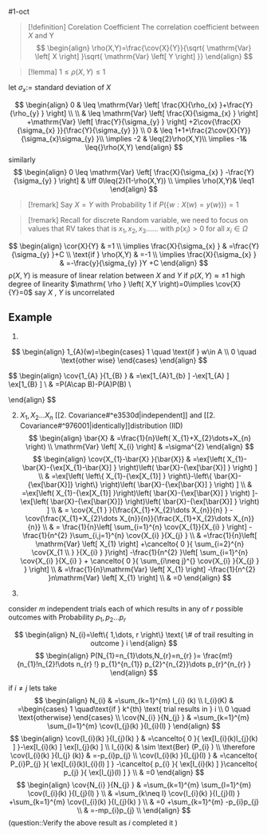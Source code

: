 
#1-oct 

> [!definition] Corelation Coefficient
> The correlation coefficient between $X$ and Y
$$
\begin{align}
\rho(X,Y)=\frac{\cov{X}{Y}}{\sqrt{ \mathrm{Var} \left[ X \right]  }\sqrt{ \mathrm{Var} \left[ Y \right] }}
\end{align}
$$


> [!lemma] 
> $1\leq \rho(X,Y) \leq1$


 
let $\sigma_{x}:=$ standard deviation of $X$ 

$$
\begin{align}
0 & \leq \mathrm{Var} \left[ \frac{X}{\rho_{x} }+\frac{Y}{\rho_{y} } \right] \\ \\
& \leq \mathrm{Var} \left[ \frac{X}{\sigma_{x} } \right] +\mathrm{Var} \left[ \frac{Y}{\sigma_{y} } \right] +2\cov{\frac{X}{\sigma_{x} }}{\frac{Y}{\sigma_{y} }}  \\
	0 & \leq 1+1+\frac{2\cov{X}{Y}}{\sigma_{x}\sigma_{y} }\\
\implies -2 & \leq{2}\rho(X,Y)\\
\implies -1& \leq{}\rho(X,Y)
\end{align}
$$
similarly
$$
\begin{align}
0 \leq \mathrm{Var} \left[ \frac{X}{\sigma_{x} } -\frac{Y}{\sigma_{y} } \right] & \iff 0\leq{2}(1-\rho(X,Y)) \\
\implies \rho(X,Y)& \leq1
\end{align}
$$

> [!remark] 
> Say $X=Y$ with Probability 1
> if $P\left( \left\{ w:X(w)=y(w) \right\} \right)=1$


> [!remark] 
> Recall for discrete Random variable, we need to focus on values that RV takes 
> that is $x_{1},x_{2},x_{3}\dots\dots$ with $p(x_{i})>0$ for all $x_{i}\in \Omega$

$$
\begin{align}
	\cor{X}{Y} & =1 \\
\implies \frac{X}{\sigma_{x} } & =\frac{Y}{\sigma_{y} }+C \\
\text{if } \rho(X,Y) & =-1 \\
\implies \frac{X}{\sigma_{x} } & =-\frac{y}{\sigma_{y} }Y +C 
\end{align}
$$
$\mathrm{ \rho } \left( X,Y \right)$ is measure of linear relation between $X$ and $Y$ 
if $\mathrm{ \rho } \left( X,Y \right) \approx \pm1$ high degree of linearity
$\mathrm{ \rho } \left( X,Y \right)=0\implies \cov{X}{Y}=0$ say $X$ , $Y$ is uncorrelated 

## Example 
1.
$$
\begin{align}
1_{A}(w)=\begin{cases}
1 \quad \text{if } w\in A \\
 0 \quad \text{other wise}
\end{cases} 
\end{align}
$$


$$
\begin{align}
		\cov{1_{A} }{1_{B} } & =\ex[1_{A}1_{b} ] -\ex[1_{A} ] \ex[1_{B} ] \\
 & =P(A\cap B)-P(A)P(B) \\

\end{align}
$$

2. $X_{1},X_{2}\dots X_{n}$ [[2. Covariance#^e3530d|independent]] and [[2. Covariance#^976001|identically]]distribution (IID)
$$
\begin{align}
	\bar{X} & =\frac{1}{n}\left( X_{1}+X_{2}\dots+X_{n} \right) \\
\mathrm{Var} \left[ X_{i} \right] & =\sigma^{2} 
\end{align}
$$
$$
\begin{align}
	\cov{X_{1}-\bar{X} }{\bar{X}} & =\ex[\left( X_{1}-\bar{X}-{\ex[X_{1}-\bar{X}] } \right)\left( \bar{X}-{\ex[\bar{X}] } \right) ] \\
& =\ex[\left( \left\{ X_{1}-{\ex[X_{1}] } \right\}-\left\{ \bar{X}-{\ex[\bar{X}]} \right\} \right)\left( \bar{X}-{\ex[\bar{X}] } \right) ] \\
& =\ex[\left( X_{1}-{\ex[X_{1}] }\right)\left( \bar{X}-{\ex[\bar{X}] } \right) ]-\ex[\left( \bar{X}-{\ex[\bar{X}]} \right)\left( \bar{X}-{\ex[\bar{X}] } \right) ] \\
 & = \cov{X_{1 } }{\frac{X_{1}+X_{2}\dots X_{n}}{n} } - \cov{\frac{X_{1}+X_{2}\dots X_{n}}{n}}{\frac{X_{1}+X_{2}\dots X_{n}}{n}} \\
		 & = \frac{1}{n}\left[ \sum_{i=1}^{n} \cov{X_{1}}{X_{i} } \right] -\frac{1}{n^{2} }\sum_{i,j=1}^{n} \cov{X_{i} }{X_{j} } \\
			 & =\frac{1}{n}\left[ \mathrm{Var} \left[ X_{1}  \right] +\cancelto{ 0 }{ \sum_{i=2}^{n} \cov{X_{1 \\
} }{X_{i} } }\right] -\frac{1}{n^{2} }\left[ \sum_{i=1}^{n} \cov{X_{i} }{X_{i} } + \cancelto{ 0 }{ \sum_{i\neq j}^{} \cov{X_{i} }{X_{j} } } \right] \\
	 & =\frac{1}{n}\mathrm{Var} \left[ X_{1} \right] -\frac{1}{n^{2} }n\mathrm{Var} \left[ X_{1} \right]  \\
 & =0
\end{align}
$$

3.
consider $m$ independent trials each of which results in any of $r$ possible outcomes with Probability $p_{1},p_{2}\dots p_{r}$ 

$$
\begin{align}
N_{i}=\left\{ 1,\dots, r \right\} \text{ \# of trail resulting in outcome } i
\end{align}
$$
$$
\begin{align}
	P(N_{1}=n_{1}\dots,N_{r}=n_{r} )= \frac{m!}{n_{1}!n_{2}!\dots n_{r} !} p_{1}^{n_{1}} p_{2}^{n_{2}}\dots p_{r}^{n_{r} }  
\end{align}
$$

if $i\neq j$ 
lets take 
$$
\begin{align}
	N_{i} & =\sum_{k=1}^{m} I_{i} (k)  \\
I_{i}(K) & =\begin{cases}
1 \quad\text{if } k^{th} \text{ trial results in } i \\
 0 \quad \text{otherwise}
\end{cases} \\
					\cov{N_{i} }{N_{j} } & =\sum_{k=1}^{m} \sum_{l=1}^{m} \cov{I_{j}(k) }{I_{i}(l) } 
\end{align}
$$
$$
\begin{align}
\cov{I_{i}(k) }{I_{j}(k) } & =\cancelto{ 0 }{ \ex[I_{i}(k)I_{j}(k) ] }-\ex[I_{i}(k) ] \ex[I_{j}(k) ]  \\
I_{i}(k) & \sim \text{Ber} (P_{i} ) \\
		\therefore \cov{I_{i}(k) }{I_{j} (k)} & =-p_{i}p_{j}  \\
\cov{I_{i}(k) }{I_{j}(l) } & =\cancelto{ P_{i}P_{j}  }{ \ex[I_{i}(k)I_{i}(l) ] } -\cancelto{ p_{i} }{ \ex[I_{i}(k) ] }\cancelto{ p_{j} }{ \ex[I_{j}(l) ] }  \\
 & =0 
\end{align}
$$
$$
\begin{align}
	\cov{N_{i} }{N_{j} } & =\sum_{k=1}^{m} \sum_{l=1}^{m} \cov{I_{i}(k) }{I_{j}(l) } \\
& =\sum_{k\neq l} \cov{I_{i}(k) }{I_{j}(l) } +\sum_{k=1}^{m} \cov{I_{i}(k) }{I_{j}(k) } \\ 
& =0 +\sum_{k=1}^{m} -p_{i}p_{j} \\
& =-mp_{i}p_{j} \\
\end{align}
$$
 (question::Verify the above result as $i$ completed it )
